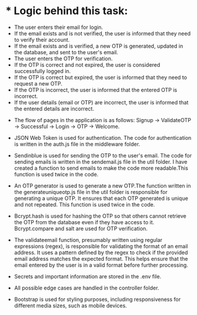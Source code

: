 # * Logic behind this task:
  - The user enters their email for login.
  - If the email exists and is not verified, the user is informed that they need to verify their account.
  - If the email exists and is verified, a new OTP is generated, updated in the database, and sent to the user's email.
  - The user enters the OTP for verification.
  - If the OTP is correct and not expired, the user is considered successfully logged in.
  - If the OTP is correct but expired, the user is informed that they need to request a new OTP.
  - If the OTP is incorrect, the user is informed that the entered OTP is incorrect.
  - If the user details (email or OTP) are incorrect, the user is informed that the entered details are incorrect.

* The flow of pages in the application is as follows: Signup -> ValidateOTP -> Successful -> Login -> OTP -> Welcome.

* JSON Web Token is used for authentication. The code for authentication is written in the auth.js file in the middleware folder.

* Sendinblue is used for sending the OTP to the user's email. The code for sending emails is written in the sendemail.js file in the util folder. I have created a function to send emails to make the code more readable.This function is used twice in the code.

* An OTP generator is used to generate a new OTP.The function written in the generateuniqueotp.js file in the util folder is responsible for generating a unique OTP. It ensures that each OTP generated is unique and not repeated. This function is used twice in the code.

* Bcrypt.hash is used for hashing the OTP so that others cannot retrieve the OTP from the database even if they have access to it. Bcrypt.compare and salt are used for OTP verification.

* The validateemail function, presumably written using regular expressions (regex), is responsible for validating the format of an email address. It uses a pattern defined by the regex to check if the provided email address matches the expected format. This helps ensure that the email entered by the user is in a valid format before further processing.

* Secrets and important information are stored in the .env file.

* All possible edge cases are handled in the controller folder.

* Bootstrap is used for styling purposes, including responsiveness for different media sizes, such as mobile devices.
